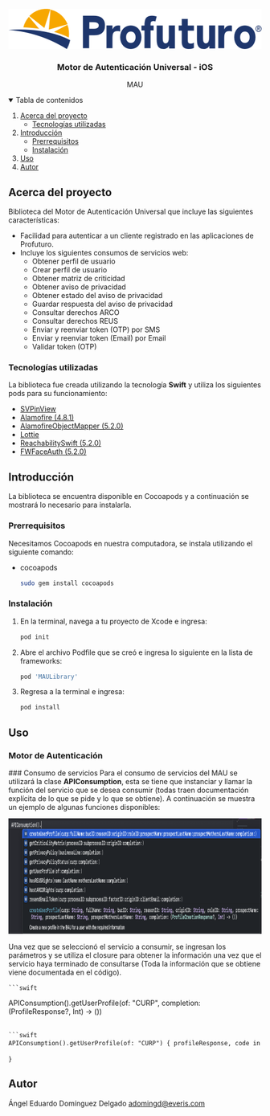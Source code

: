 <p align="center"><img src="images/logo_horizontal.png" alt="Logo" width="544" height="80"></p>
</a>

  <h3 align="center">Motor de Autenticación Universal - iOS</h3>

  <p align="center">MAU</p>
  
<!-- TABLE OF CONTENTS -->
<details open="open">
  <summary>Tabla de contenidos</summary>
  <ol>
    <li>
      <a href="#acerca-del-proyecto">Acerca del proyecto</a>
      <ul>
        <li><a href="#tecnologías-utilizadas">Tecnologías utilizadas</a></li>
      </ul>
    </li>
    <li>
      <a href="#introducción">Introducción</a>
      <ul>
        <li><a href="#prerrequisitos">Prerrequisitos</a></li>
        <li><a href="#instalación">Instalación</a></li>
      </ul>
    </li>
    <li><a href="#uso">Uso</a></li>
    <li><a href="#autor">Autor</a></li>
  </ol>
</details>



<!-- ABOUT THE PROJECT -->

## Acerca del proyecto

Biblioteca del Motor de Autenticación Universal que incluye las siguientes características:
* Facilidad para autenticar a un cliente registrado en las aplicaciones de Profuturo.
* Incluye los siguientes consumos de servicios web:
	* Obtener perfil de usuario
	* Crear perfil de usuario
	* Obtener matriz de criticidad
	* Obtener aviso de privacidad
	* Obtener estado del aviso de privacidad
	* Guardar respuesta del aviso de privacidad
	* Consultar derechos ARCO
	* Consultar derechos REUS
	* Enviar y reenviar token (OTP) por SMS
	* Enviar y reenviar token (Email) por Email
	* Validar token (OTP)
	

### Tecnologías utilizadas

La biblioteca fue creada utilizando la tecnología <b>Swift</b> y utiliza los siguientes pods para su funcionamiento:
* [SVPinView](https://github.com/xornorik/SVPinView)
* [Alamofire (4.8.1)](https://github.com/Alamofire/Alamofire)
* [AlamofireObjectMapper (5.2.0)](https://github.com/tristanhimmelman/AlamofireObjectMapper)
* [Lottie](https://github.com/airbnb/lottie-ios)
* [ReachabilitySwift (5.2.0)](https://github.com/ashleymills/Reachability.swift)
* [FWFaceAuth (5.2.0)](https://github.com/grupo-profuturo/ios-facephi-framework-pod)

<!-- GETTING STARTED -->

## Introducción

La biblioteca se encuentra disponible en Cocoapods y a continuación se mostrará lo necesario para instalarla.

### Prerrequisitos

Necesitamos Cocoapods en nuestra computadora, se instala utilizando el siguiente comando:
* cocoapods
  ```sh
  sudo gem install cocoapods
  ```

### Instalación

1. En la terminal, navega a tu proyecto de Xcode e ingresa:
   ```ruby
   pod init
   ```
2. Abre el archivo Podfile que se creó e ingresa lo siguiente en la lista de frameworks:
   ```ruby
   pod 'MAULibrary'
   ```
3. Regresa a la terminal e ingresa:
   ```ruby
   pod install
   ```



<!-- USAGE EXAMPLES -->

## Uso

### Motor de Autenticación

### Consumo de servicios
Para el consumo de servicios del MAU se utilizará la clase <b>APIConsumption</b>, esta se tiene que instanciar y llamar la función del servicio que se desea consumir (todas traen documentación explícita de lo que se pide y lo que se obtiene). A continuación se muestra un ejemplo de algunas funciones disponibles:

<p align="center"><img src="images/functions_api.png" alt="Logo" width="1060" height="230"></p>

Una vez que se seleccionó el servicio a consumir, se ingresan los parámetros y se utiliza el closure para obtener la información una vez que el servicio haya terminado de consultarse (Toda la información que se obtiene viene documentada en el código).

    ```swift
   APIConsumption().getUserProfile(of: "CURP", completion: (ProfileResponse?, Int) -> ())
   ```

   ```swift
   APIConsumption().getUserProfile(of: "CURP") { profileResponse, code in 
   
   }
   ```

## Autor
Ángel Eduardo Domínguez Delgado
adomingd@everis.com